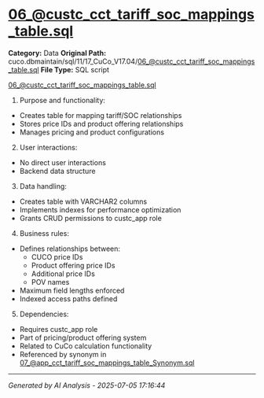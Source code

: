 # 06_@custc_cct_tariff_soc_mappings_table.sql

**Category:** Data
**Original Path:** cuco.dbmaintain/sql/11/17_CuCo_V17.04/06_@custc_cct_tariff_soc_mappings_table.sql
**File Type:** SQL script

06_@custc_cct_tariff_soc_mappings_table.sql
1. Purpose and functionality:
- Creates table for mapping tariff/SOC relationships
- Stores price IDs and product offering relationships
- Manages pricing and product configurations

2. User interactions:
- No direct user interactions
- Backend data structure

3. Data handling:
- Creates table with VARCHAR2 columns
- Implements indexes for performance optimization
- Grants CRUD permissions to custc_app role

4. Business rules:
- Defines relationships between:
  - CUCO price IDs
  - Product offering price IDs
  - Additional price IDs
  - POV names
- Maximum field lengths enforced
- Indexed access paths defined

5. Dependencies:
- Requires custc_app role
- Part of pricing/product offering system
- Related to CuCo calculation functionality
- Referenced by synonym in 07_@app_cct_tariff_soc_mappings_table_Synonym.sql

---
*Generated by AI Analysis - 2025-07-05 17:16:44*
